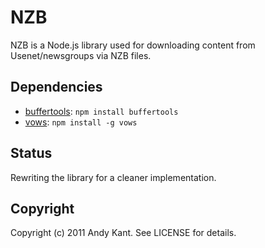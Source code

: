 # NZB

NZB is a Node.js library used for downloading content from Usenet/newsgroups via NZB files.

## Dependencies
* [buffertools](https://github.com/bnoordhuis/node-buffertools): `npm install buffertools`
* [vows](http://vowsjs.org/): `npm install -g vows`

## Status
Rewriting the library for a cleaner implementation.

## Copyright

Copyright (c) 2011 Andy Kant. See LICENSE for details.
